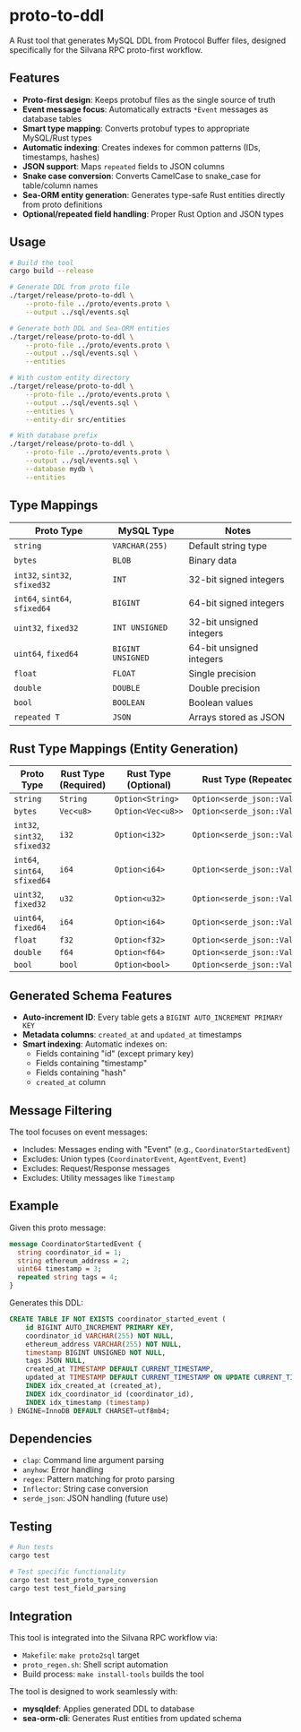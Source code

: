 # proto-to-ddl

A Rust tool that generates MySQL DDL from Protocol Buffer files, designed specifically for the Silvana RPC proto-first workflow.

## Features

- **Proto-first design**: Keeps protobuf files as the single source of truth
- **Event message focus**: Automatically extracts `*Event` messages as database tables
- **Smart type mapping**: Converts protobuf types to appropriate MySQL/Rust types
- **Automatic indexing**: Creates indexes for common patterns (IDs, timestamps, hashes)
- **JSON support**: Maps `repeated` fields to JSON columns
- **Snake case conversion**: Converts CamelCase to snake_case for table/column names
- **Sea-ORM entity generation**: Generates type-safe Rust entities directly from proto definitions
- **Optional/repeated field handling**: Proper Rust Option<T> and JSON types

## Usage

```bash
# Build the tool
cargo build --release

# Generate DDL from proto file
./target/release/proto-to-ddl \
    --proto-file ../proto/events.proto \
    --output ../sql/events.sql

# Generate both DDL and Sea-ORM entities
./target/release/proto-to-ddl \
    --proto-file ../proto/events.proto \
    --output ../sql/events.sql \
    --entities

# With custom entity directory
./target/release/proto-to-ddl \
    --proto-file ../proto/events.proto \
    --output ../sql/events.sql \
    --entities \
    --entity-dir src/entities

# With database prefix
./target/release/proto-to-ddl \
    --proto-file ../proto/events.proto \
    --output ../sql/events.sql \
    --database mydb \
    --entities
```

## Type Mappings

| Proto Type                    | MySQL Type        | Notes                    |
| ----------------------------- | ----------------- | ------------------------ |
| `string`                      | `VARCHAR(255)`    | Default string type      |
| `bytes`                       | `BLOB`            | Binary data              |
| `int32`, `sint32`, `sfixed32` | `INT`             | 32-bit signed integers   |
| `int64`, `sint64`, `sfixed64` | `BIGINT`          | 64-bit signed integers   |
| `uint32`, `fixed32`           | `INT UNSIGNED`    | 32-bit unsigned integers |
| `uint64`, `fixed64`           | `BIGINT UNSIGNED` | 64-bit unsigned integers |
| `float`                       | `FLOAT`           | Single precision         |
| `double`                      | `DOUBLE`          | Double precision         |
| `bool`                        | `BOOLEAN`         | Boolean values           |
| `repeated T`                  | `JSON`            | Arrays stored as JSON    |

## Rust Type Mappings (Entity Generation)

| Proto Type                    | Rust Type (Required) | Rust Type (Optional) | Rust Type (Repeated)        |
| ----------------------------- | -------------------- | -------------------- | --------------------------- |
| `string`                      | `String`             | `Option<String>`     | `Option<serde_json::Value>` |
| `bytes`                       | `Vec<u8>`            | `Option<Vec<u8>>`    | `Option<serde_json::Value>` |
| `int32`, `sint32`, `sfixed32` | `i32`                | `Option<i32>`        | `Option<serde_json::Value>` |
| `int64`, `sint64`, `sfixed64` | `i64`                | `Option<i64>`        | `Option<serde_json::Value>` |
| `uint32`, `fixed32`           | `u32`                | `Option<u32>`        | `Option<serde_json::Value>` |
| `uint64`, `fixed64`           | `i64`                | `Option<i64>`        | `Option<serde_json::Value>` |
| `float`                       | `f32`                | `Option<f32>`        | `Option<serde_json::Value>` |
| `double`                      | `f64`                | `Option<f64>`        | `Option<serde_json::Value>` |
| `bool`                        | `bool`               | `Option<bool>`       | `Option<serde_json::Value>` |

## Generated Schema Features

- **Auto-increment ID**: Every table gets a `BIGINT AUTO_INCREMENT PRIMARY KEY`
- **Metadata columns**: `created_at` and `updated_at` timestamps
- **Smart indexing**: Automatic indexes on:
  - Fields containing "id" (except primary key)
  - Fields containing "timestamp"
  - Fields containing "hash"
  - `created_at` column

## Message Filtering

The tool focuses on event messages:

- Includes: Messages ending with "Event" (e.g., `CoordinatorStartedEvent`)
- Excludes: Union types (`CoordinatorEvent`, `AgentEvent`, `Event`)
- Excludes: Request/Response messages
- Excludes: Utility messages like `Timestamp`

## Example

Given this proto message:

```protobuf
message CoordinatorStartedEvent {
  string coordinator_id = 1;
  string ethereum_address = 2;
  uint64 timestamp = 3;
  repeated string tags = 4;
}
```

Generates this DDL:

```sql
CREATE TABLE IF NOT EXISTS coordinator_started_event (
    id BIGINT AUTO_INCREMENT PRIMARY KEY,
    coordinator_id VARCHAR(255) NOT NULL,
    ethereum_address VARCHAR(255) NOT NULL,
    timestamp BIGINT UNSIGNED NOT NULL,
    tags JSON NULL,
    created_at TIMESTAMP DEFAULT CURRENT_TIMESTAMP,
    updated_at TIMESTAMP DEFAULT CURRENT_TIMESTAMP ON UPDATE CURRENT_TIMESTAMP,
    INDEX idx_created_at (created_at),
    INDEX idx_coordinator_id (coordinator_id),
    INDEX idx_timestamp (timestamp)
) ENGINE=InnoDB DEFAULT CHARSET=utf8mb4;
```

## Dependencies

- `clap`: Command line argument parsing
- `anyhow`: Error handling
- `regex`: Pattern matching for proto parsing
- `Inflector`: String case conversion
- `serde_json`: JSON handling (future use)

## Testing

```bash
# Run tests
cargo test

# Test specific functionality
cargo test test_proto_type_conversion
cargo test test_field_parsing
```

## Integration

This tool is integrated into the Silvana RPC workflow via:

- `Makefile`: `make proto2sql` target
- `proto_regen.sh`: Shell script automation
- Build process: `make install-tools` builds the tool

The tool is designed to work seamlessly with:

- **mysqldef**: Applies generated DDL to database
- **sea-orm-cli**: Generates Rust entities from updated schema
